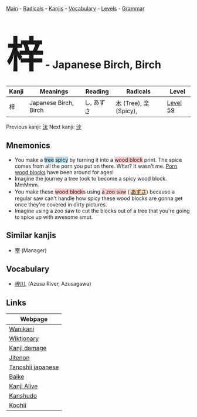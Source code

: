 <style> bigfont {font-size: 100px}</style>
[Main](../README.md) -
[Radicals](../radicals.md) -
[Kanjis](../kanjis.md) -
[Vocabulary](../vocabulary.md) -
[Levels](../levels.md) -
[Grammar](../grammar.md)
# <bigfont> 梓</bigfont> - Japanese Birch, Birch 

| Kanji | Meanings | Reading | Radicals | Level |
| --- | --- | --- | --- | --- |
| 梓 | Japanese Birch, Birch | し, あずさ | [木](../radicals/木.md) (Tree), [辛](../radicals/辛.md) (Spicy),  | [Level 59](../levels/wk_level59.md) |

Previous kanji: [汰](汰.md) Next kanji: [沙](沙.md) 

## Mnemonics
 * You make a <span style="background-color:#ADD8E6"> tree</span> <span style="background-color:#ADD8E6"> spicy</span> by turning it into a <span style="background-color:#ffcccb"> wood block</span> print. The spice comes from all the porn you put on there. What? It wasn't me. <a href=http://en.wikipedia.org/wiki/Shunga>Porn wood blocks</a> have been around for ages!
* Imagine the journey a tree took to become a spicy wood block. MmMmm.
* You make these <span style="background-color:#ffcccb"> wood block</span>s using <span style="background-color:#ffcccb"> a zoo saw</span> (<span style="background-color:#fed8b1"> [あずさ](https://jisho.org/search/あずさ)</span>) because a regular saw can't handle how spicy these wood blocks are gonna get once they're covered in dirty pictures.
* Imagine using a zoo saw to cut the blocks out of a tree that you're going to spice up with awesome smut.


## Similar kanjis
 * [宰](宰.md) (Manager)


## Vocabulary
 * [梓川](../vocabulary/梓.md), (Azusa River, Azusagawa)



## Links 

| Webpage |
| --- |
| [Wanikani          ](https://www.wanikani.com/kanji/梓) |
| [Wiktionary        ](https://en.wiktionary.org/wiki/梓) |
| [Kanji damage      ](http://www.kanjidamage.com/kanji/search?utf8=✓&q=梓) |
| [Jitenon           ](https://jitenon.com/kanji/梓) |
| [Tanoshii japanese ](https://www.tanoshiijapanese.com/dictionary/kanji.cfm?k=梓) |
| [Baike             ](https://baike.baidu.com/item/梓) |
| [Kanji Alive       ](https://app.kanjialive.com/梓) |
| [Kanshudo          ](https://www.kanshudo.com/searchmn?q=梓) |
| [Koohii            ](https://kanji.koohii.com/study/kanji/梓) |
